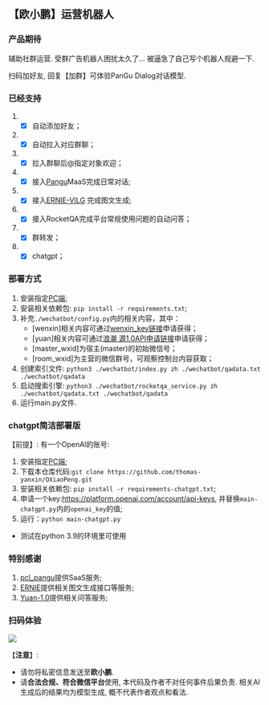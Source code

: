 ## 【**欧小鹏**】运营机器人

### 产品期待

辅助社群运营. 受群广告机器人困扰太久了... 被逼急了自己写个机器人规避一下.

扫码加好友, 回复【加群】可体验PanGu Dialog对话模型.

### 已经支持

1. - [x] 自动添加好友；

2. - [x] 自动拉入对应群聊；

3. - [x] 拉入群聊后@指定对象欢迎；

4. - [x] 接入[Pangu](https://git.openi.org.cn/PCL-Platform.Intelligence/pcl_pangu)MaaS完成日常对话; 

5. - [x] 接入[ERNIE-VILG](https://wenxin.baidu.com/moduleApi/ernieVilg) 完成图文生成; 

6. - [x] 接入RocketQA完成平台常规使用问题的自动问答；

7. - [x] 群转发；

8. - [x] chatgpt；

### 部署方式

1. 安装指定[PC端](https://git.openi.org.cn/attachments/3bf60134-9d9d-437a-acf4-bfcc50521997?type=0); 
2. 安装相关依赖包: `pip install -r requirements.txt`;
3. 补充`./wechatbot/config.py`内的相关内容，其中：
    - [wenxin]相关内容可通过[wenxin_key链接](https://wenxin.baidu.com/moduleApi/key)申请获得；
    - [yuan]相关内容可通过[浪潮 源1.0API申请链接](https://air.inspur.com/apply-api)申请获得；
    - [master_wxid]为宿主(master)的初始微信号；
    - [room_wxid]为主营的微信群号，可观察控制台内容获取；
4. 创建索引文件: `python3 ./wechatbot/index.py zh ./wechatbot/qadata.txt ./wechatbot/qadata`
5. 启动搜索引擎: `python3 ./wechatbot/rocketqa_service.py zh ./wechatbot/qadata.txt ./wechatbot/qadata`
6. 运行main.py文件.

### chatgpt简洁部署版

【前提】: 有一个OpenAI的账号:
1. 安装指定[PC端](https://git.openi.org.cn/attachments/3bf60134-9d9d-437a-acf4-bfcc50521997?type=0); 
2. 下载本仓库代码:`git clone https://github.com/thomas-yanxin/OXiaoPeng.git`
3. 安装相关依赖包: `pip install -r requirements-chatgpt.txt`;
4. 申请一个key:https://platform.openai.com/account/api-keys, 并替换`main-chatgpt.py`内的`openai_key`的值; 
5. 运行：`python main-chatgpt.py`

* 测试在python 3.9的环境里可使用

### 特别感谢

1. [pcl_pangu](https://git.openi.org.cn/PCL-Platform.Intelligence/pcl_pangu)提供SaaS服务; 
2. [ERNIE](https://wenxin.baidu.com/)提供相关图文生成接口等服务; 
3. [Yuan-1.0](https://air.inspur.com/home)提供相关问答服务; 

### 扫码体验

![](https://github.com/thomas-yanxin/OXiaoPeng/blob/master/wechat.jpg)

【**注意**】:
* 请勿将私密信息发送至**欧小鹏**.
* 请**合法合规、符合微信平台**使用, 本代码及作者不对任何事件后果负责. 相关AI生成后的结果均为模型生成, 概不代表作者观点和看法.  
